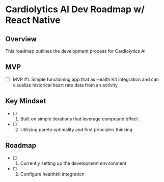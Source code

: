 # Cardiolytics AI Dev Roadmap w/ React Native

## Overview
This roadmap outlines the development process for Cardiolytics Ai

## MVP
 - [ ] MVP #1. Simple functioning app that as Health Kit integration and can visualize historical heart rate data from an activity. 

## Key Mindset
 - [ ] 1. Built on simple iterations that leverage compound effect 
 - [ ] 2. Utilizing pareto optimality and first principles thinking

## Roadmap 
- [ ] 1. Currently setting up the development environment
- [ ] 2. Configure healthkit integration 
